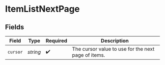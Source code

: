 # ItemListNextPage


## Fields

| Field                                               | Type                                                | Required                                            | Description                                         |
| --------------------------------------------------- | --------------------------------------------------- | --------------------------------------------------- | --------------------------------------------------- |
| `cursor`                                            | *string*                                            | :heavy_check_mark:                                  | The cursor value to use for the next page of items. |